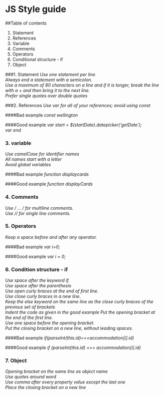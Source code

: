 # JS Style guide
##Table of contents

1. Statement
2. References
3. Variable
4. Comments
5. Operators
6. Conditional structure - if
7. Object

###1. Statement
*Use one statement per line*\
*Always end a statement with a semicolon.*\
*Use a maximum of 80 characters on a line and if it is longer, break the line with a + and then bring it to the next line.*\
*Prefer single quotes over double quotes*

###2. References
*Use var for all of your references; avoid using const*

####Bad example
*const wellington*

####Good example
*var start = $(startDate).datepicker('getDate');*\
*var end*

### 3. variable
*Use camelCase for identifier names*\
*All names start with a letter*\
*Avoid global variables*

####Bad example
*function displaycards*

####Good example
*function displayCards*

### 4. Comments
*Use / ... / for multiline comments.*\
*Use // for single line comments.*

### 5. Operators
*Keep a space before and after any operator.*

####Bad example
*var i=0;*

####Good example
*var i = 0;*

### 6. Condition structure - if
*Use space after the keyword if.*\
*Use space after the parenthesis*\
*Use open curly braces at the end of first line.*\
*Use close curly braces in a new line.*\
*Keep the else keyword on the same line as the close curly braces of the previous set of brackets*\
*Indent the code as given in the good example Put the opening bracket at the end of the first line.*\
*Use one space before the opening bracket.*\
*Put the closing bracket on a new line, without leading spaces.*

####Bad example
*if(parseInt(this.id)===accommodation[i].id)*

####Good example
*if (parseInt(this.id) === accommodation[i].id)*

### 7. Object
*Opening bracket on the same line as object name*\
*Use quotes around word*\
*Use comma after every property value except the last one*\
*Place the closing bracket on a new line*
